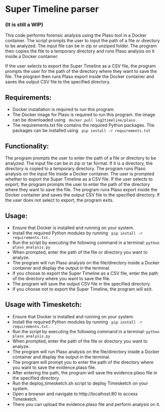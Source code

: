 # Super Timeline parser
### (It is still a WIP)

This code performs forensic analysis using the Plaso tool in a Docker container. The script prompts the user to input the path of a file or directory to be analyzed. The input file can be in zip or unziped folder. The program then copies the file to a temporary directory and runs Plaso analysis on it inside a Docker container.

If the user selects to export the Super Timeline as a CSV file, the program prompts the user for the path of the directory where they want to save the file. The program then runs Plaso export inside the Docker container and saves the output CSV file to the specified directory.

## Requirements:

- Docker installation is required to run this program.
- The Docker image for Plaso is required to run this program. the image can be downloaded using ``` docker pull log2timeline/plaso.```
- The requirements.txt file contains the required Python packages. The packages can be installed using ``` pip install -r requirements.txt```

## Functionality:

The program prompts the user to enter the path of a file or directory to be analyzed.
The input file can be in zip or tar format. If it is a directory, the directory is copied to a temporary directory.
The program runs Plaso analysis on the input file inside a Docker container.
The user is prompted whether to export the Super Timeline as a CSV file.
If the user selects to export, the program prompts the user to enter the path of the directory where they want to save the file.
The program runs Plaso export inside the Docker container and saves the output CSV file to the specified directory.
If the user does not select to export, the program exits.

## Usage:

- Ensure that Docker is installed and running on your system.
- Install the required Python modules by running ``` pip install -r requirements.txt.```
- Run the script by executing the following command in a terminal: ``` python plaso_analysis.py ```
- When prompted, enter the path of the file or directory you want to analyze.
- The program will run Plaso analysis on the file/directory inside a Docker container and display the output in the terminal.
- If you choose to export the Super Timeline as a CSV file, enter the path of the directory where you want to save the file.
- The program will save the output CSV file in the specified directory.
- If you choose not to export the Super Timeline, the program will exit.

## Usage with Timesketch:

- Ensure that Docker is installed and running on your system.
- Install the required Python modules by running ``` pip install -r requirements.txt.```
- Run the script by executing the following command in a terminal: ``` python plaso_analysis.py ```
- When prompted, enter the path of the file or directory you want to analyze.
- The program will run Plaso analysis on the file/directory inside a Docker container and display the output in the terminal.
- The program will prompt you to enter the path of the directory where you want to save the evidence.plaso file.
- After entering the path, the program will save the evidence.plaso file in the specified directory.
- Run the deploy_timesketch.sh script to deploy Timesketch on your system.
- Open a browser and navigate to http://localhost:80 to access Timesketch.
- There you can upload the evidence.plaso file and perform analysis on it.